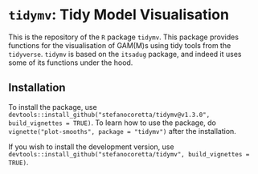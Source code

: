 # `tidymv`: Tidy Model Visualisation

This is the repository of the `R` package `tidymv`. This package provides functions for the visualisation of GAM(M)s using tidy tools from the `tidyverse`. `tidymv` is based on the `itsadug` package, and indeed it uses some of its functions under the hood.

## Installation

To install the package, use `devtools::install_github("stefanocoretta/tidymv@v1.3.0", build_vignettes = TRUE)`. To learn how to use the package, do `vignette("plot-smooths", package = "tidymv")` after the installation.

If you wish to install the development version, use `devtools::install_github("stefanocoretta/tidymv", build_vignettes = TRUE)`.
